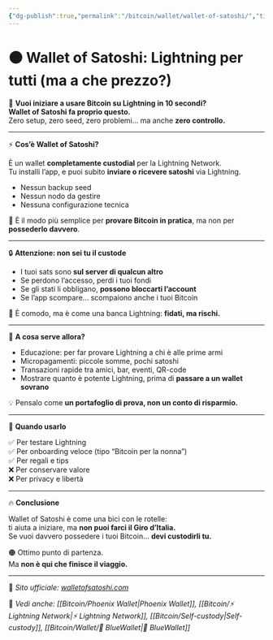 ```yaml
---
{"dg-publish":true,"permalink":"/bitcoin/wallet/wallet-of-satoshi/","title":"🟠 Wallet of Satoshi: Lightning per tutti (ma a che prezzo?)","tags":["Bitcoin","Lightning","Wallet","Custodial","Pagamenti","Privacy"]}
---
```



# 🟠 Wallet of Satoshi: Lightning per tutti (ma a che prezzo?)

📲 **Vuoi iniziare a usare Bitcoin su Lightning in 10 secondi?  
Wallet of Satoshi fa proprio questo.**  
Zero setup, zero seed, zero problemi… ma anche **zero controllo.**

---

⚡ **Cos’è Wallet of Satoshi?**

È un wallet **completamente custodial** per la Lightning Network.  
Tu installi l’app, e puoi subito **inviare o ricevere satoshi** via Lightning.

- Nessun backup seed  
- Nessun nodo da gestire  
- Nessuna configurazione tecnica

🎯 È il modo più semplice per **provare Bitcoin in pratica**, ma non per **possederlo davvero**.

---

🔒 **Attenzione: non sei tu il custode**

- I tuoi sats sono **sul server di qualcun altro**  
- Se perdono l’accesso, perdi i tuoi fondi  
- Se gli stati li obbligano, **possono bloccarti l’account**  
- Se l’app scompare… scompaiono anche i tuoi Bitcoin

👮 È comodo, ma è come una banca Lightning: **fidati, ma rischi.**

---

🧠 **A cosa serve allora?**

- Educazione: per far provare Lightning a chi è alle prime armi  
- Micropagamenti: piccole somme, pochi satoshi  
- Transazioni rapide tra amici, bar, eventi, QR-code  
- Mostrare quanto è potente Lightning, prima di **passare a un wallet sovrano**

💡 Pensalo come **un portafoglio di prova, non un conto di risparmio.**

---

🎯 **Quando usarlo**

✅ Per testare Lightning  
✅ Per onboarding veloce (tipo “Bitcoin per la nonna”)  
✅ Per regali e tips  
❌ Per conservare valore  
❌ Per privacy e libertà

---

🔥 **Conclusione**

Wallet of Satoshi è come una bici con le rotelle:  
ti aiuta a iniziare, ma **non puoi farci il Giro d’Italia.**  
Se vuoi davvero possedere i tuoi Bitcoin… **devi custodirli tu.**

🟠 Ottimo punto di partenza.  
Ma **non è qui che finisce il viaggio.**

---

🔗 _Sito ufficiale: [walletofsatoshi.com](https://walletofsatoshi.com)_

📎 _Vedi anche: [[Bitcoin/Phoenix Wallet\|Phoenix Wallet]], [[Bitcoin/⚡ Lightning Network\|⚡ Lightning Network]], [[Bitcoin/Self-custody\|Self-custody]], [[Bitcoin/Wallet/🔵 BlueWallet\|🔵 BlueWallet]]_